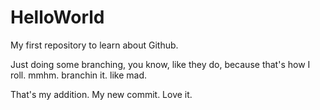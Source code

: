 # HelloWorld
My first repository to learn about Github.

Just doing some branching, you know, like they do, because that's how I roll. mmhm. branchin it. like mad.

That's my addition. My new commit. Love it.
